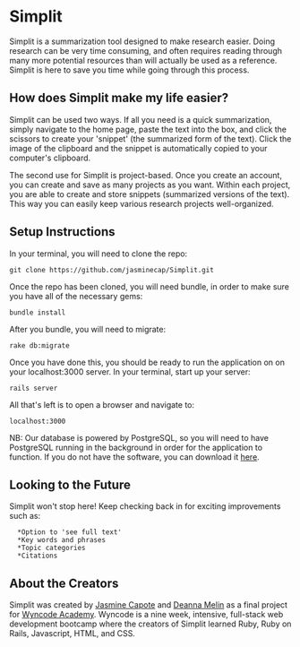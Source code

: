 # Simplit

Simplit is a summarization tool designed to make research easier. Doing research can be very time consuming, and often requires reading through many more potential resources than will actually be used as a reference. Simplit is here to save you time while going through this process.

## How does Simplit make my life easier?

Simplit can be used two ways. If all you need is a quick summarization, simply navigate to the home page, paste the text into the box, and click the scissors to create your 'snippet' (the summarized form of the text). Click the image of the clipboard and the snippet is automatically copied to your computer's clipboard.

The second use for Simplit is project-based. Once you create an account, you can create and save as many projects as you want. Within each project, you are able to create and store snippets (summarized versions of the text). This way you can easily keep various research projects well-organized.

## Setup Instructions

In your terminal, you will need to clone the repo:

`git clone https://github.com/jasminecap/Simplit.git`

Once the repo has been cloned, you will need bundle, in order to make sure you have all of the necessary gems:

`bundle install`

After you bundle, you will need to migrate:

`rake db:migrate`

Once you have done this, you should be ready to run the application on on your localhost:3000 server. In your terminal, start up your server:

`rails server`

All that's left is to open a browser and navigate to:

`localhost:3000`

NB: Our database is powered by PostgreSQL, so you will need to have PostgreSQL running in the background in order for the application to function. If you do not have the software, you can download it [here](https://www.postgresql.org/).

## Looking to the Future

Simplit won't stop here! Keep checking back in for exciting improvements such as:

```
  *Option to 'see full text'
  *Key words and phrases
  *Topic categories
  *Citations
```

## About the Creators

Simplit was created by [Jasmine Capote](https://www.linkedin.com/in/jasminecapote) and [Deanna Melin](https://www.linkedin.com/in/deannamelin) as a final project for [Wyncode Academy](http://wyncode.co/). Wyncode is a nine week, intensive, full-stack web development bootcamp where the creators of Simplit learned Ruby, Ruby on Rails, Javascript, HTML, and CSS.

